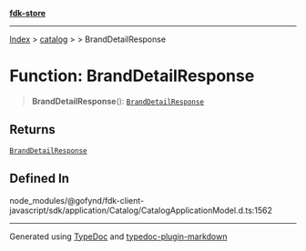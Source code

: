 [**fdk-store**](../../../README.md)
***

[Index](../../../API.md) > [catalog](../../README.md) > [<internal>](../README.md) > BrandDetailResponse

# Function: BrandDetailResponse

> **BrandDetailResponse**(): [`BrandDetailResponse`](../type-aliases/type-alias.BrandDetailResponse.md)

## Returns

[`BrandDetailResponse`](../type-aliases/type-alias.BrandDetailResponse.md)

## Defined In

node\_modules/@gofynd/fdk-client-javascript/sdk/application/Catalog/CatalogApplicationModel.d.ts:1562

***
Generated using [TypeDoc](https://typedoc.org/) and [typedoc-plugin-markdown](https://www.npmjs.com/package/typedoc-plugin-markdown)
